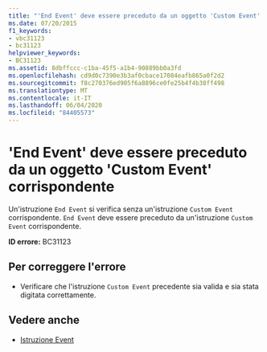 ```yaml
---
title: "'End Event' deve essere preceduto da un oggetto 'Custom Event' corrispondente"
ms.date: 07/20/2015
f1_keywords:
- vbc31123
- bc31123
helpviewer_keywords:
- BC31123
ms.assetid: 8dbffccc-c1ba-45f5-a1b4-90889bb0a3fd
ms.openlocfilehash: cd9d0c7390e3b3af0cbace17084eafb865a0f2d2
ms.sourcegitcommit: f8c270376ed905f6a8896ce0fe25b4f4b38ff498
ms.translationtype: MT
ms.contentlocale: it-IT
ms.lasthandoff: 06/04/2020
ms.locfileid: "84405573"
---
```

# <a name="end-event-must-be-preceded-by-a-matching-custom-event"></a>'End Event' deve essere preceduto da un oggetto 'Custom Event' corrispondente
Un'istruzione `End Event` si verifica senza un'istruzione `Custom Event` corrispondente. `End Event` deve essere preceduto da un'istruzione `Custom Event` corrispondente.  
  
 **ID errore:** BC31123  
  
## <a name="to-correct-this-error"></a>Per correggere l'errore  
  
- Verificare che l'istruzione `Custom Event` precedente sia valida e sia stata digitata correttamente.  
  
## <a name="see-also"></a>Vedere anche

- [Istruzione Event](../language-reference/statements/event-statement.md)
